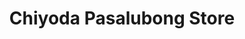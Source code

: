 ---
title: "Chiyoda Pasalubong Store"
url: /batangas-city/chiyoda-pasalubong-store/
shop: confectionery
---